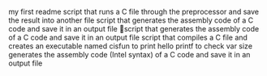 my first readme
script that runs a C file through the preprocessor and save the result into another file
script that generates the assembly code of a C code and save it in an output file
script that generates the assembly code of a C code and save it in an output file
script that compiles a C file and creates an executable named cisfun
to print
hello printf
to check var size
generates the assembly code (Intel syntax) of a C code and save it in an output file
